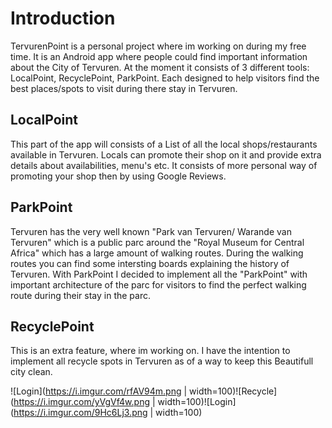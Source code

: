 # Introduction
TervurenPoint is a personal project where im working on during my free time. It is an Android app where people could find important information about the City of Tervuren. At the moment it consists of 3 different tools: LocalPoint, RecyclePoint, ParkPoint. Each designed to help visitors find the best places/spots to visit during there stay in Tervuren.

## LocalPoint
This part of the app will consists of a List of all the local shops/restaurants available in Tervuren. Locals can promote their shop on it and provide extra details about availabilities, menu's etc. It consists of more personal way of promoting your shop then by using Google Reviews.

## ParkPoint
Tervuren has the very well known "Park van Tervuren/ Warande van Tervuren" which is a public parc around the "Royal Museum for Central Africa" which has a large amount of walking routes. During the walking routes you can find some intersting boards explaining the history of Tervuren. With ParkPoint I decided to implement all the "ParkPoint" with important architecture of the parc for visitors to find the perfect walking route during their stay in the parc.

## RecyclePoint
This is an extra feature, where im working on. I have the intention to implement all recycle spots in Tervuren as of a way to keep this Beautifull city clean.

![Login](https://i.imgur.com/rfAV94m.png | width=100)![Recycle](https://i.imgur.com/yVgVf4w.png | width=100)![Login](https://i.imgur.com/9Hc6Lj3.png | width=100)
